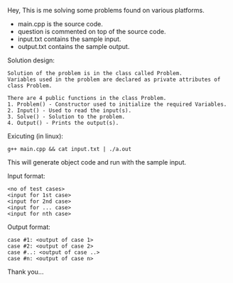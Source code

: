 Hey,
This is me solving some problems found on various platforms.

- main.cpp is the source code.
- question is commented on top of the source code.
- input.txt contains the sample input.
- output.txt contains the sample output.

Solution design:

    Solution of the problem is in the class called Problem.
    Variables used in the problem are declared as private attributes of class Problem.
    
    There are 4 public functions in the class Problem.
    1. Problem() - Constructor used to initialize the required Variables.
    2. Input() - Used to read the input(s).
    3. Solve() - Solution to the problem.
    4. Output() - Prints the output(s).

Exicuting (in linux):

    g++ main.cpp && cat input.txt | ./a.out
This will generate object code and run with the sample input.

Input format:

    <no of test cases>
    <input for 1st case>
    <input for 2nd case>
    <input for ... case>
    <input for nth case>

Output format:

    case #1: <output of case 1>
    case #2: <output of case 2>
    case #..: <output of case ..>
    case #n: <output of case n>

Thank you...
